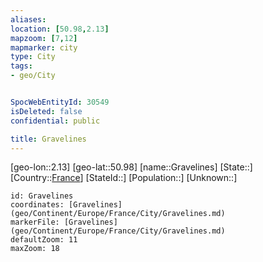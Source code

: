 ```yaml
---
aliases: 
location: [50.98,2.13]
mapzoom: [7,12] 
mapmarker: city 
type: City
tags:
- geo/City


SpocWebEntityId: 30549
isDeleted: false
confidential: public

title: Gravelines
---
```

[geo-lon::2.13]
[geo-lat::50.98]
[name::Gravelines]
[State::]
[Country::[France](geo/Continent/Europe/France.md)]
[StateId::]
[Population::]
[Unknown::]


```leaflet
id: Gravelines
coordinates: [Gravelines](geo/Continent/Europe/France/City/Gravelines.md)
markerFile: [Gravelines](geo/Continent/Europe/France/City/Gravelines.md)
defaultZoom: 11 
maxZoom: 18
```


